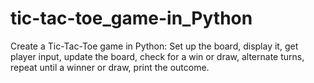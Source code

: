 # tic-tac-toe_game-in_Python
Create a Tic-Tac-Toe game in Python: Set up the board, display it, get player input, update the board, check for a win or draw, alternate turns, repeat until a winner or draw, print the outcome.
